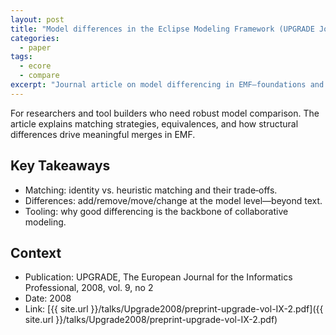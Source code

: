 ```yaml
---
layout: post
title: "Model differences in the Eclipse Modeling Framework (UPGRADE Journal, 2008)"
categories:
  - paper
tags:
  - ecore
  - compare
excerpt: "Journal article on model differencing in EMF—foundations and implications for tooling."
---
```


For researchers and tool builders who need robust model comparison. The article explains matching strategies, equivalences, and how structural differences drive meaningful merges in EMF.

## Key Takeaways
- Matching: identity vs. heuristic matching and their trade‑offs.
- Differences: add/remove/move/change at the model level—beyond text.
- Tooling: why good differencing is the backbone of collaborative modeling.

## Context
- Publication: UPGRADE, The European Journal for the Informatics Professional, 2008, vol. 9, no 2
- Date: 2008
- Link: [{{ site.url }}/talks/Upgrade2008/preprint-upgrade-vol-IX-2.pdf]({{ site.url }}/talks/Upgrade2008/preprint-upgrade-vol-IX-2.pdf)
